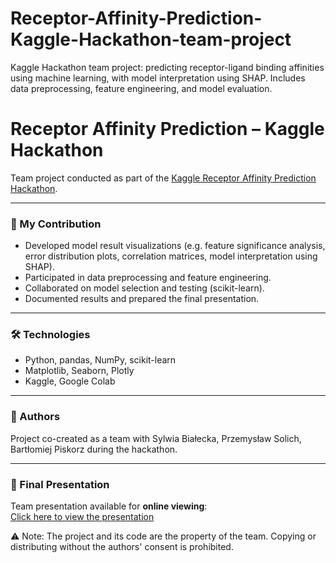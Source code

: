 # Receptor-Affinity-Prediction-Kaggle-Hackathon-team-project

Kaggle Hackathon team project: predicting receptor-ligand binding affinities using machine learning, with model interpretation using SHAP. Includes data preprocessing, feature engineering, and model evaluation.


# Receptor Affinity Prediction – Kaggle Hackathon

Team project conducted as part of the [Kaggle Receptor Affinity Prediction Hackathon](https://www.kaggle.com/competitions/receptor-affinity-prediction-hackathon).

---

### 📌 My Contribution
- Developed model result visualizations (e.g. feature significance analysis, error distribution plots, correlation matrices, model interpretation using SHAP).  
- Participated in data preprocessing and feature engineering.  
- Collaborated on model selection and testing (scikit-learn).  
- Documented results and prepared the final presentation.

---

### 🛠️ Technologies
- Python, pandas, NumPy, scikit-learn  
- Matplotlib, Seaborn, Plotly  
- Kaggle, Google Colab

---

### 👥 Authors
Project co-created as a team with Sylwia Białecka, Przemysław Solich, Bartłomiej Piskorz during the hackathon.

---

### 📂 Final Presentation
Team presentation available for **online viewing**:  
[Click here to view the presentation](https://docs.google.com/presentation/d/1jt7GbmdeuZoEze4hqkJGgNT4b8tSPsd_/edit?usp=drive_link&ouid=115449660162134839913&rtpof=true&sd=true)

⚠️ Note: The project and its code are the property of the team. Copying or distributing without the authors' consent is prohibited.
